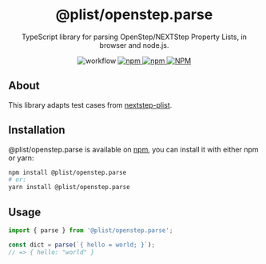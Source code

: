 <h1 align="center">@plist/openstep.parse</h1>

<p align="center">
TypeScript library for parsing OpenStep/NEXTStep Property Lists, in browser and node.js.
</p>

<p align="center">
<img alt="workflow" src="https://img.shields.io/github/actions/workflow/status/mat-sz/plist/node.js.yml?branch=main">
<a href="https://npmjs.com/package/@plist/openstep.parse">
<img alt="npm" src="https://img.shields.io/npm/v/@plist/openstep.parse">
<img alt="npm" src="https://img.shields.io/npm/dw/@plist/openstep.parse">
<img alt="NPM" src="https://img.shields.io/npm/l/@plist/openstep.parse">
</a>
</p>

## About

This library adapts test cases from [nextstep-plist](https://github.com/chee/nextstep-plist).

## Installation

@plist/openstep.parse is available on [npm](https://www.npmjs.com/package/@plist/openstep.parse), you can install it with either npm or yarn:

```sh
npm install @plist/openstep.parse
# or:
yarn install @plist/openstep.parse
```

## Usage

```ts
import { parse } from '@plist/openstep.parse';

const dict = parse(`{ hello = world; }`);
// => { hello: "world" }
```
